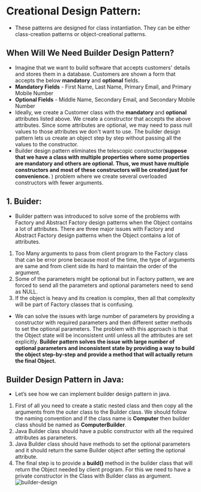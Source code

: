 # Creational Design Pattern: 
- These patterns are designed for class instantiation. They can be either class-creation patterns or object-creational patterns.
## When Will We Need Builder Design Pattern?
- Imagine that we want to build software that accepts customers' details and stores them in a database. Customers are shown a form that accepts the below **mandatory** and **optional** fields.
- **Mandatory Fields** - First Name, Last Name, Primary Email, and Primary Mobile Number
- **Optional Fields** - Middle Name, Secondary Email, and Secondary Mobile Number
- Ideally, we create a Customer class with the **mandatory** and **optional** attributes listed above. We create a constructor that accepts the above attributes. Since some attributes are optional, we may need to pass null values to those attributes we don't want to use. The builder design pattern lets us create an object step by step without passing all the values to the constructor.
- Builder design pattern eliminates the telescopic constructor(**suppose that we have a class with multiple properties where some properties are mandatory and others are optional. Thus, we must have multiple constructors and most of these constructors will be created just for convenience.** ) problem where we create several overloaded constructors with fewer arguments.

## 1. Buider:
- Builder pattern was introduced to solve some of the problems with Factory and Abstract Factory design patterns when the Object contains a lot of attributes. There are three major issues with Factory and Abstract Factory design patterns when the Object contains a lot of attributes.
1. Too Many arguments to pass from client program to the Factory class that can be error prone because most of the time, the type of arguments are same and from client side its hard to maintain the order of the argument.
2. Some of the parameters might be optional but in Factory pattern, we are forced to send all the parameters and optional parameters need to send as NULL.
3. If the object is heavy and its creation is complex, then all that complexity will be part of Factory classes that is confusing.

- We can solve the issues with large number of parameters by providing a constructor with required parameters and then different setter methods to set the optional parameters. The problem with this approach is that the Object state will be inconsistent until unless all the attributes are set explicitly. **Builder pattern solves the issue with large number of optional parameters and inconsistent state by providing a way to build the object step-by-step and provide a method that will actually return the final Object.**

## Builder Design Pattern in Java:
- Let’s see how we can implement builder design pattern in java.
1. First of all you need to create a static nested class and then copy all the arguments from the outer class to the Builder class. We should follow the naming convention and if the class name is **Computer** then builder class should be named as **ComputerBuilder**.
2. Java Builder class should have a public constructor with all the required attributes as parameters.
3. Java Builder class should have methods to set the optional parameters and it should return the same Builder object after setting the optional attribute.
4. The final step is to provide a **build()** method in the builder class that will return the Object needed by client program. For this we need to have a private constructor in the Class with Builder class as argument.
![builder-design](https://github.com/NourhanSaeed707/Design-pattern/assets/64387352/271be5e0-99d2-49e0-a6df-07c6833fbd48)


